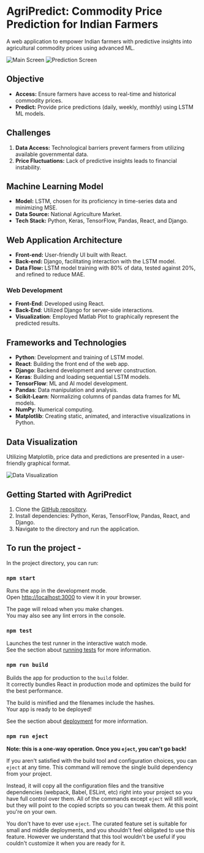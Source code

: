 # AgriPredict: Commodity Price Prediction for Indian Farmers

A web application to empower Indian farmers with predictive insights into agricultural commodity prices using advanced ML.

![Main Screen](/screenshots/main_screen.png)
![Prediction Screen](/screenshots/prediction_screen.png)

## Objective
- **Access:** Ensure farmers have access to real-time and historical commodity prices.
- **Predict:** Provide price predictions (daily, weekly, monthly) using LSTM ML models.

## Challenges
1. **Data Access:** Technological barriers prevent farmers from utilizing available governmental data.
2. **Price Fluctuations:** Lack of predictive insights leads to financial instability.

## Machine Learning Model
- **Model:** LSTM, chosen for its proficiency in time-series data and minimizing MSE.
- **Data Source:** National Agriculture Market.
- **Tech Stack:** Python, Keras, TensorFlow, Pandas, React, and Django.

## Web Application Architecture
- **Front-end:** User-friendly UI built with React.
- **Back-end:** Django, facilitating interaction with the LSTM model.
- **Data Flow:** LSTM model training with 80% of data, tested against 20%, and refined to reduce MAE.

### Web Development
- **Front-End**: Developed using React.
- **Back-End**: Utilized Django for server-side interactions.
- **Visualization**: Employed Matlab Plot to graphically represent the predicted results.

## Frameworks and Technologies
- **Python**: Development and training of LSTM model.
- **React**: Building the front end of the web app.
- **Django**: Backend development and server construction.
- **Keras**: Building and loading sequential LSTM models.
- **TensorFlow**: ML and AI model development.
- **Pandas**: Data manipulation and analysis.
- **Scikit-Learn**: Normalizing columns of pandas data frames for ML models.
- **NumPy**: Numerical computing.
- **Matplotlib**: Creating static, animated, and interactive visualizations in Python.

## Data Visualization
Utilizing Matplotlib, price data and predictions are presented in a user-friendly graphical format.

![Data Visualization](/screenshots/data_visualization.png)


## Getting Started with AgriPredict
1. Clone the [GitHub repository](#).
2. Install dependencies: Python, Keras, TensorFlow, Pandas, React, and Django.
3. Navigate to the directory and run the application.

## To run the project - 
In the project directory, you can run:
### `npm start`

Runs the app in the development mode.\
Open [http://localhost:3000](http://localhost:3000) to view it in your browser.

The page will reload when you make changes.\
You may also see any lint errors in the console.

### `npm test`

Launches the test runner in the interactive watch mode.\
See the section about [running tests](https://facebook.github.io/create-react-app/docs/running-tests) for more information.

### `npm run build`

Builds the app for production to the `build` folder.\
It correctly bundles React in production mode and optimizes the build for the best performance.

The build is minified and the filenames include the hashes.\
Your app is ready to be deployed!

See the section about [deployment](https://facebook.github.io/create-react-app/docs/deployment) for more information.

### `npm run eject`

**Note: this is a one-way operation. Once you `eject`, you can't go back!**

If you aren't satisfied with the build tool and configuration choices, you can `eject` at any time. This command will remove the single build dependency from your project.

Instead, it will copy all the configuration files and the transitive dependencies (webpack, Babel, ESLint, etc) right into your project so you have full control over them. All of the commands except `eject` will still work, but they will point to the copied scripts so you can tweak them. At this point you're on your own.

You don't have to ever use `eject`. The curated feature set is suitable for small and middle deployments, and you shouldn't feel obligated to use this feature. However we understand that this tool wouldn't be useful if you couldn't customize it when you are ready for it.
